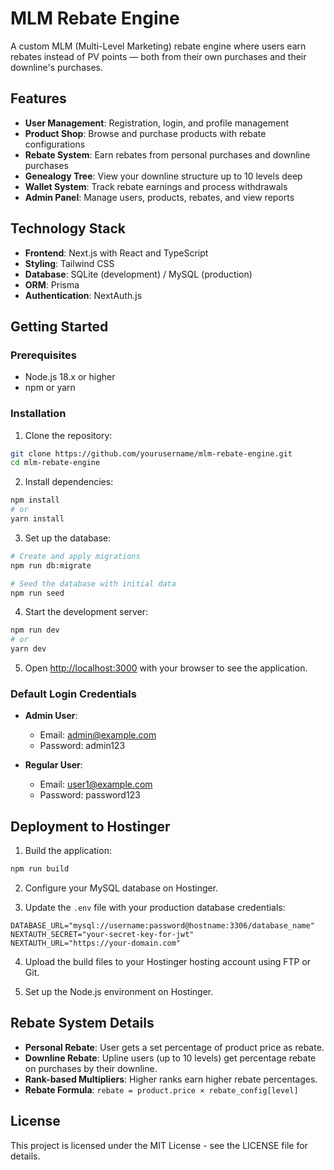# MLM Rebate Engine

A custom MLM (Multi-Level Marketing) rebate engine where users earn rebates instead of PV points — both from their own purchases and their downline's purchases.

## Features

- **User Management**: Registration, login, and profile management
- **Product Shop**: Browse and purchase products with rebate configurations
- **Rebate System**: Earn rebates from personal purchases and downline purchases
- **Genealogy Tree**: View your downline structure up to 10 levels deep
- **Wallet System**: Track rebate earnings and process withdrawals
- **Admin Panel**: Manage users, products, rebates, and view reports

## Technology Stack

- **Frontend**: Next.js with React and TypeScript
- **Styling**: Tailwind CSS
- **Database**: SQLite (development) / MySQL (production)
- **ORM**: Prisma
- **Authentication**: NextAuth.js

## Getting Started

### Prerequisites

- Node.js 18.x or higher
- npm or yarn

### Installation

1. Clone the repository:

```bash
git clone https://github.com/yourusername/mlm-rebate-engine.git
cd mlm-rebate-engine
```

2. Install dependencies:

```bash
npm install
# or
yarn install
```

3. Set up the database:

```bash
# Create and apply migrations
npm run db:migrate

# Seed the database with initial data
npm run seed
```

4. Start the development server:

```bash
npm run dev
# or
yarn dev
```

5. Open [http://localhost:3000](http://localhost:3000) with your browser to see the application.

### Default Login Credentials

- **Admin User**:
  - Email: admin@example.com
  - Password: admin123

- **Regular User**:
  - Email: user1@example.com
  - Password: password123

## Deployment to Hostinger

1. Build the application:

```bash
npm run build
```

2. Configure your MySQL database on Hostinger.

3. Update the `.env` file with your production database credentials:

```
DATABASE_URL="mysql://username:password@hostname:3306/database_name"
NEXTAUTH_SECRET="your-secret-key-for-jwt"
NEXTAUTH_URL="https://your-domain.com"
```

4. Upload the build files to your Hostinger hosting account using FTP or Git.

5. Set up the Node.js environment on Hostinger.

## Rebate System Details

- **Personal Rebate**: User gets a set percentage of product price as rebate.
- **Downline Rebate**: Upline users (up to 10 levels) get percentage rebate on purchases by their downline.
- **Rank-based Multipliers**: Higher ranks earn higher rebate percentages.
- **Rebate Formula**: `rebate = product.price × rebate_config[level]`

## License

This project is licensed under the MIT License - see the LICENSE file for details.
